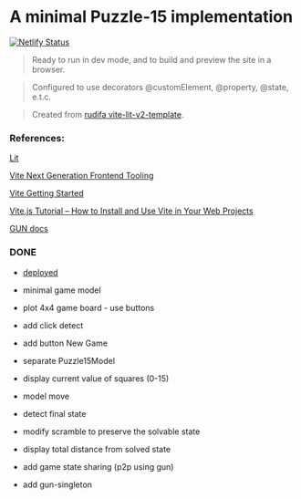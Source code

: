 # A minimal Puzzle-15 implementation

[![Netlify Status](https://api.netlify.com/api/v1/badges/f481f922-a81e-4a81-b922-9039b585588c/deploy-status)](https://app.netlify.com/sites/rudifa-puzzle-15/deploys)

> Ready to run in dev mode, and to build and preview the site in a browser.

> Configured to use decorators @customElement, @property, @state, e.t.c.

> Created from [rudifa vite-lit-v2-template](https://github.com/rudifa/vite-lit-v2-template).

### References:

[Lit](https://lit.dev/)

[Vite Next Generation Frontend Tooling](https://vitejs.dev/)

[Vite Getting Started](https://vitejs.dev/guide/)

[Vite.js Tutorial – How to Install and Use Vite in Your Web Projects](https://www.freecodecamp.org/news/get-started-with-vite/)

[GUN docs](https://gun.eco/docs/API)

### DONE

- [deployed](https://rudifa-puzzle-15.netlify.app/)

- minimal game model
- plot 4x4 game board - use buttons
- add click detect
- add button New Game
- separate Puzzle15Model
- display current value of squares (0-15)
- model move
- detect final state
- modify scramble to preserve the solvable state
- display total distance from solved state
- add game state sharing (p2p using gun)
- add gun-singleton

